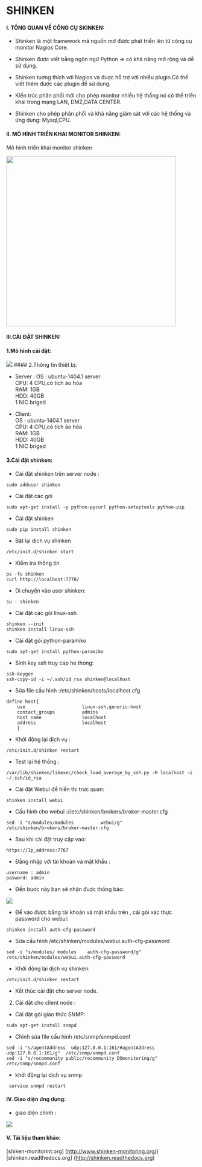 SHINKEN
=======

#### I. TỔNG QUAN VỀ CÔNG CỤ SKINKEN:

- Shinken là một framework mã nguồn mở được phát triển lên từ công cụ monitor Nagios Core.

- Shinken được viết bằng ngôn ngữ Python => có khả năng mở rộng và dễ sử dụng.

- Shinken tuơng thích với Nagios và đuợc hỗ trợ với  nhiều plugin.Có thể viết thêm được các plugin để sử dụng.

- Kiến trúc phân phối mới cho phép monitor nhiều hệ thống nó có thể triển khai trong mạng LAN, DMZ,DATA CENTER.

- Shinken cho phép phân phối và khả năng giám sát  với các hệ thống và ứng dụng: Mysql,CPU.

#### II. MÔ HÌNH TRIỂN KHAI MONITOR SHINKEN:
 
 Mô hình triển khai monitor shinken

  <img src="http://i.imgur.com/I7nSkq6.png" witdh=450 height=450>

#### III.CÀI ĐẶT SHINKEN:

#### 1.Mô hình cài đặt:
<img src="http://i.imgur.com/itGkaEh.png">
#### 2.Thông tin thiêt bị:

- Server : 
           OS : ubuntu-1404.1 server <br>
           CPU: 4 CPU,có tích ảo hóa <br>
           RAM: 1GB <br>
           HDD: 40GB <br>
           1 NIC briged <br>

- Client:  
          OS : ubuntu-1404.1 server<br>
           CPU: 4 CPU,có tích ảo hóa<br>
           RAM: 1GB<br>
           HDD: 40GB<br>
           1 NIC briged<br>
                

#### 3.Cài đặt shinken:
- Cài đặt shinken trên server node :
```
sudo adduser shinken
```
- Cài đặt các gói 
```
sudo apt-get install -y python-pycurl python-setuptools python-pip

```
- Cài đặt shinken

```
sudo pip install shinken
```

- Bật lại dịch vụ shinken
```
/etc/init.d/shinken start

```
- Kiểm tra thông tin 

```
ps -fu shinken
curl http://localhost:7770/
```

- Di chuyển vào user shinken:

```
su - shinken
```

- Cài đặt các gói linux-ssh

```
shinken --init
shinken install linux-ssh
```
- Cài đặt gói  python-paramiko

```
sudo apt-get install python-paramiko

```
- Sinh key ssh truy cap he thong:
```
ssh-keygen
ssh-copy-id -i ~/.ssh/id_rsa shinken@localhost
```
- Sửa file cấu hình :/etc/shinken/hosts/localhost.cfg
```
define host{
    use                     linux-ssh,generic-host
    contact_groups          admins
    host_name               localhost
    address                 localhost
    }
```
- Khởi động lại dịch vụ :
```
/etc/init.d/shinken restart
```
- Test lại hệ thống :
```
/var/lib/shinken/libexec/check_load_average_by_ssh.py -H localhost -i ~/.ssh/id_rsa
```

- Cài đặt Webui để hiển thị trực quan:
```
shinken install webui

```
- Cấu hình cho webui ://etc/shinken/brokers/broker-master.cfg
```
sed -i "s/modules/modules          webui/g" /etc/shinken/brokers/broker-master.cfg
```
- Sau khi cài đặt truy cập vao:
```
https://Ip_address:7767
```
- Đẳng nhập với tài khoản và mật khẩu :
```
username : admin
pasword: admin
```
- Đến buơc này bạn sẽ nhận đuợc thông báo:

<img src="http://i.imgur.com/ABdQyFn.png">

- Để vào được bằng tài khoản và mật khẩu trên , cài gói xác thực password cho webui:
```
shinken install auth-cfg-password
```

- Sửa  cấu hình /etc/shinken/modules/webui.auth-cfg-password

```
sed -i "s/modules/ modules    auth-cfg-password/g" /etc/shinken/modules/webui.auth-cfg-password

```
- Khởi động lại  dịch vụ shinken:

```
/etc/init.d/shinken restart
```

- Kết thúc cài đặt cho server node.


2. Cài đặt cho client node :


- Cài đặt gói giao thức SNMP:

```
sudo apt-get install snmpd
```
- Chỉnh sửa file cấu hình /etc/snmp/snmpd.conf

```
sed -i "s/agentAddress  udp:127.0.0.1:161/#agentAddress  udp:127.0.0.1:161/g"  /etc/snmp/snmpd.conf
sed -i "s/rocommunity public/rocommunity DOmonitoring/g"   /etc/snmp/snmpd.conf

```
- khởi động lại dịch vụ smnp
```
 service snmpd restart

```

#### IV. Giao diện ứng dụng:

- giao diện chính :

<img src="http://i.imgur.com/OJgmGDg.png" >


#### V. Tài liệu tham khảo:

[shiken-monitorint.org] (http://www.shinken-monitoring.org/)
[shinken.readthedocs.org] (http://shinken.readthedocs.org)














